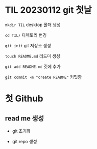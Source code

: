 # TIL 20230112 git 첫날

`mkdir TIL` desktop 폴더 생성

`cd TIL/` 디렉토리 변경

`git init` git 저장소 생성

`touch README.md` 리드미 생성

`git add README.md` 깃에 추가

`git commit -m "create README"` 커밋함

# 첫 Github

## read me 생성

- git 초기화

- git repo 생성
